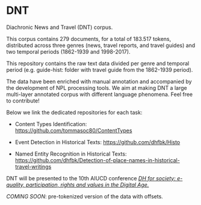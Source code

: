 # DNT
Diachronic News and Travel (DNT) corpus.

This corpus contains 279 documents, for a total of 183.517 tokens, distributed across three genres (news, travel reports, and travel guides) and two temporal periods (1862-1939 and 1998-2017).

This repository contains the raw text data divided per genre and temporal period (e.g. guide-hist: folder with travel guide from the 1862-1939 period).

The data have been enriched with manual annotation and accompanied by the development of NPL processing tools. We aim at making DNT a large multi-layer annotated corpus with different language phenomena. Feel free to contribute!

Below we link the dedicated repositories for each task:

- Content Types Identification: https://github.com/tommasoc80/ContentTypes

- Event Detection in Historical Texts: https://github.com/dhfbk/Histo

- Named Entity Recognition in Historical Texts:  https://github.com/dhfbk/Detection-of-place-names-in-historical-travel-writings 

DNT will be presented to the 10th AIUCD conference [*DH for society: e-quality, participation, rights and values in the Digital Age.*](http://www.aiucd.it/convegno-aiucd-2021/)


*COMING SOON*: pre-tokenized version of the data with offsets.


